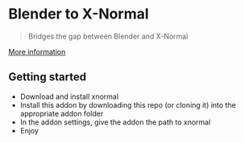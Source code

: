 # Blender to X-Normal

> Bridges the gap between Blender and X-Normal

[More information](http://felixschlitter.com/tool/blender-xnormal)

## Getting started

* Download and install xnormal
* Install this addon by downloading this repo (or cloning it) into the appropriate addon folder
* In the addon settings, give the addon the path to xnormal
* Enjoy
